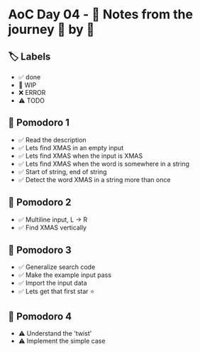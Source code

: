 # AoC Day 04 - 📝 Notes from the journey 🍅 by 🍅

## 🏷️ Labels

- ✅ done
- 🚧 WIP
- ❌ ERROR
- ⚠️ TODO

## 🍅 Pomodoro 1
- ✅ Read the description
- ✅ Lets find XMAS in an empty input
- ✅ Lets find XMAS when the input is XMAS
- ✅ Lets find XMAS when the word is somewhere in a string
- ✅ Start of string, end of string
- ✅ Detect the word XMAS in a string more than once

## 🍅 Pomodoro 2
- ✅ Multiline input, L -> R
- ✅ Find XMAS vertically

## 🍅 Pomodoro 3
- ✅ Generalize search code
- ✅ Make the example input pass
- ✅ Import the input data
- ✅ Lets get that first star ⭐️

## 🍅 Pomodoro 4
- ⚠️ Understand the 'twist'
- ⚠️ Implement the simple case 
